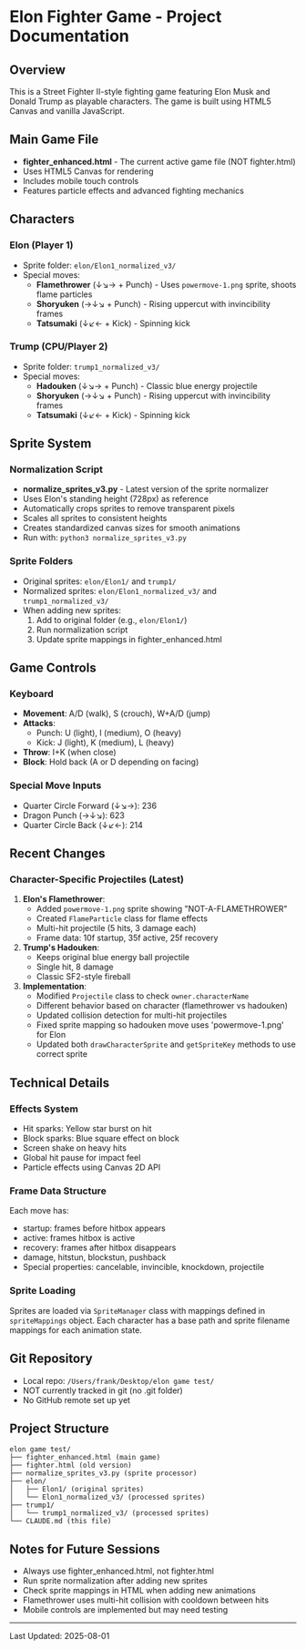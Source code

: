 # Elon Fighter Game - Project Documentation

## Overview
This is a Street Fighter II-style fighting game featuring Elon Musk and Donald Trump as playable characters. The game is built using HTML5 Canvas and vanilla JavaScript.

## Main Game File
- **fighter_enhanced.html** - The current active game file (NOT fighter.html)
- Uses HTML5 Canvas for rendering
- Includes mobile touch controls
- Features particle effects and advanced fighting mechanics

## Characters

### Elon (Player 1)
- Sprite folder: `elon/Elon1_normalized_v3/`
- Special moves:
  - **Flamethrower** (↓↘→ + Punch) - Uses `powermove-1.png` sprite, shoots flame particles
  - **Shoryuken** (→↓↘ + Punch) - Rising uppercut with invincibility frames  
  - **Tatsumaki** (↓↙← + Kick) - Spinning kick

### Trump (CPU/Player 2)
- Sprite folder: `trump1_normalized_v3/`
- Special moves:
  - **Hadouken** (↓↘→ + Punch) - Classic blue energy projectile
  - **Shoryuken** (→↓↘ + Punch) - Rising uppercut with invincibility frames  
  - **Tatsumaki** (↓↙← + Kick) - Spinning kick

## Sprite System

### Normalization Script
- **normalize_sprites_v3.py** - Latest version of the sprite normalizer
- Uses Elon's standing height (728px) as reference
- Automatically crops sprites to remove transparent pixels
- Scales all sprites to consistent heights
- Creates standardized canvas sizes for smooth animations
- Run with: `python3 normalize_sprites_v3.py`

### Sprite Folders
- Original sprites: `elon/Elon1/` and `trump1/`
- Normalized sprites: `elon/Elon1_normalized_v3/` and `trump1_normalized_v3/`
- When adding new sprites:
  1. Add to original folder (e.g., `elon/Elon1/`)
  2. Run normalization script
  3. Update sprite mappings in fighter_enhanced.html

## Game Controls

### Keyboard
- **Movement**: A/D (walk), S (crouch), W+A/D (jump)
- **Attacks**: 
  - Punch: U (light), I (medium), O (heavy)
  - Kick: J (light), K (medium), L (heavy)
- **Throw**: I+K (when close)
- **Block**: Hold back (A or D depending on facing)

### Special Move Inputs
- Quarter Circle Forward (↓↘→): 236
- Dragon Punch (→↓↘): 623  
- Quarter Circle Back (↓↙←): 214

## Recent Changes

### Character-Specific Projectiles (Latest)
1. **Elon's Flamethrower**:
   - Added `powermove-1.png` sprite showing "NOT-A-FLAMETHROWER"
   - Created `FlameParticle` class for flame effects
   - Multi-hit projectile (5 hits, 3 damage each)
   - Frame data: 10f startup, 35f active, 25f recovery
2. **Trump's Hadouken**:
   - Keeps original blue energy ball projectile
   - Single hit, 8 damage
   - Classic SF2-style fireball
3. **Implementation**:
   - Modified `Projectile` class to check `owner.characterName`
   - Different behavior based on character (flamethrower vs hadouken)
   - Updated collision detection for multi-hit projectiles
   - Fixed sprite mapping so hadouken move uses 'powermove-1.png' for Elon
   - Updated both `drawCharacterSprite` and `getSpriteKey` methods to use correct sprite

## Technical Details

### Effects System
- Hit sparks: Yellow star burst on hit
- Block sparks: Blue square effect on block  
- Screen shake on heavy hits
- Global hit pause for impact feel
- Particle effects using Canvas 2D API

### Frame Data Structure
Each move has:
- startup: frames before hitbox appears
- active: frames hitbox is active
- recovery: frames after hitbox disappears
- damage, hitstun, blockstun, pushback
- Special properties: cancelable, invincible, knockdown, projectile

### Sprite Loading
Sprites are loaded via `SpriteManager` class with mappings defined in `spriteMappings` object. Each character has a base path and sprite filename mappings for each animation state.

## Git Repository
- Local repo: `/Users/frank/Desktop/elon game test/`
- NOT currently tracked in git (no .git folder)
- No GitHub remote set up yet

## Project Structure
```
elon game test/
├── fighter_enhanced.html (main game)
├── fighter.html (old version)
├── normalize_sprites_v3.py (sprite processor)
├── elon/
│   ├── Elon1/ (original sprites)
│   └── Elon1_normalized_v3/ (processed sprites)
├── trump1/
│   └── trump1_normalized_v3/ (processed sprites)
└── CLAUDE.md (this file)
```

## Notes for Future Sessions
- Always use fighter_enhanced.html, not fighter.html
- Run sprite normalization after adding new sprites
- Check sprite mappings in HTML when adding new animations
- Flamethrower uses multi-hit collision with cooldown between hits
- Mobile controls are implemented but may need testing

---
Last Updated: 2025-08-01